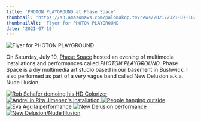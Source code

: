 ```yaml
---
title: 'PHOTON PLAYGROUND at Phase Space'
thumbnail: 'https://s3.amazonaws.com/palomakop.tv/news/2021/2021-07-10/photon_playground_flyer.jpg'
thumbnailAlt: 'Flyer for PHOTON PLAYGROUND'
date: '2021-07-10'
---
```


<img alt="Flyer for PHOTON PLAYGROUND" loading="lazy" src="https://s3.amazonaws.com/palomakop.tv/news/2021/2021-07-10/photon_playground_flyer.jpg"/>
<p>
  On Saturday, July 10, <a href="https://phasespace.nyc/" rel="noopener" target="_blank">Phase Space</a> hosted an evening of multimedia installations and performances called <i>PHOTON PLAYGROUND</i>. Phase Space is a diy multimedia art studio based in our basement in Bushwick. I also performed as part of a very vague band called New Delusion a.k.a. Nude Illusion.
  </p>
<div class="photo-grid-2-columns lightbox" id="photon-lightbox">
<a href="https://s3.amazonaws.com/palomakop.tv/news/2021/2021-07-10/photon_playground_1_2000px.jpg" title="Rob Schafer demoing his HD Colorizer">
<img alt="Rob Schafer demoing his HD Colorizer" loading="lazy" src="https://s3.amazonaws.com/palomakop.tv/news/2021/2021-07-10/photon_playground_1_720px.jpg"/>
</a>
<a href="https://s3.amazonaws.com/palomakop.tv/news/2021/2021-07-10/photon_playground_2_2000px.jpg" title="Andrei in Rita Jimenez's installation">
<img alt="Andrei in Rita Jimenez's installation" loading="lazy" src="https://s3.amazonaws.com/palomakop.tv/news/2021/2021-07-10/photon_playground_2_720px.jpg"/>
</a>
<a href="https://s3.amazonaws.com/palomakop.tv/news/2021/2021-07-10/photon_playground_3_2000px.jpg">
<img alt="People hanging outside" loading="lazy" src="https://s3.amazonaws.com/palomakop.tv/news/2021/2021-07-10/photon_playground_3_720px.jpg"/>
</a>
<a href="https://s3.amazonaws.com/palomakop.tv/news/2021/2021-07-10/photon_playground_4_2000px.jpg" title="Eva Aguila performance">
<img alt="Eva Aguila performance" loading="lazy" src="https://s3.amazonaws.com/palomakop.tv/news/2021/2021-07-10/photon_playground_4_720px.jpg"/>
</a>
<a href="https://s3.amazonaws.com/palomakop.tv/news/2021/2021-07-10/photon_playground_5_2000px.jpg" title="New Delusion performance">
<img alt="New Delusion performance" loading="lazy" src="https://s3.amazonaws.com/palomakop.tv/news/2021/2021-07-10/photon_playground_5_720px.jpg"/>
</a>
<a href="https://s3.amazonaws.com/palomakop.tv/news/2021/2021-07-10/photon_playground_6_2000px.jpg" title="New Delusion/Nude Illusion">
<img alt="New Delusion/Nude Illusion" loading="lazy" src="https://s3.amazonaws.com/palomakop.tv/news/2021/2021-07-10/photon_playground_6_720px.jpg"/>
</a>
</div>
<script>
  var photon_lightbox = new SimpleLightbox({elements: '#photon-lightbox a'});
  </script>

